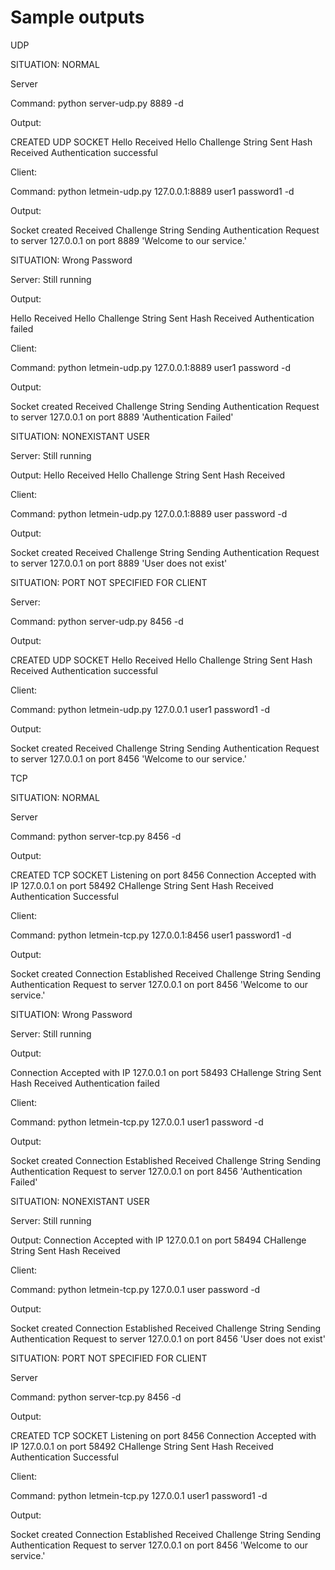 # Sample outputs

UDP

SITUATION: NORMAL

Server

Command: python server-udp.py 8889 -d

Output:

CREATED UDP SOCKET
Hello Received
Hello
Challenge String Sent
Hash Received
Authentication successful



Client:

Command: python letmein-udp.py 127.0.0.1:8889 user1 password1 -d

Output:

Socket created
Received Challenge String
Sending Authentication Request to server 127.0.0.1 on port 8889
'Welcome to our service.'


SITUATION: Wrong Password

Server: Still running

Output:

Hello Received
Hello
Challenge String Sent
Hash Received
Authentication failed

Client:

Command: python letmein-udp.py 127.0.0.1:8889 user1 password -d

Output:

Socket created
Received Challenge String
Sending Authentication Request to server 127.0.0.1 on port 8889
'Authentication Failed'


SITUATION: NONEXISTANT USER

Server: Still running

Output:
Hello Received
Hello
Challenge String Sent
Hash Received

Client:

Command: python letmein-udp.py 127.0.0.1:8889 user password -d


Output:

Socket created
Received Challenge String
Sending Authentication Request to server 127.0.0.1 on port 8889
'User does not exist'


SITUATION: PORT NOT SPECIFIED FOR CLIENT

Server:

Command: python server-udp.py 8456 -d

Output:

CREATED UDP SOCKET
Hello Received
Hello
Challenge String Sent
Hash Received
Authentication successful

Client:

Command: python letmein-udp.py 127.0.0.1 user1 password1 -d


Output:

Socket created
Received Challenge String
Sending Authentication Request to server 127.0.0.1 on port 8456
'Welcome to our service.'



TCP

SITUATION: NORMAL

Server

Command: python server-tcp.py 8456 -d

Output:

CREATED TCP SOCKET
Listening on port 8456
Connection Accepted with IP 127.0.0.1 on port 58492
CHallenge String Sent
Hash Received
Authentication Successful




Client:

Command: python letmein-tcp.py 127.0.0.1:8456 user1 password1 -d

Output:

Socket created
Connection Established
Received Challenge String
Sending Authentication Request to server 127.0.0.1 on port 8456
'Welcome to our service.'


SITUATION: Wrong Password

Server: Still running

Output:

Connection Accepted with IP 127.0.0.1 on port 58493
CHallenge String Sent
Hash Received
Authentication failed

Client:

Command: python letmein-tcp.py 127.0.0.1 user1 password -d

Output:

Socket created
Connection Established
Received Challenge String
Sending Authentication Request to server 127.0.0.1 on port 8456
'Authentication Failed'


SITUATION: NONEXISTANT USER

Server: Still running

Output:
Connection Accepted with IP 127.0.0.1 on port 58494
CHallenge String Sent
Hash Received

Client:

Command: python letmein-tcp.py 127.0.0.1 user password -d

Output:

Socket created
Connection Established
Received Challenge String
Sending Authentication Request to server 127.0.0.1 on port 8456
'User does not exist'

SITUATION: PORT NOT SPECIFIED FOR CLIENT

Server

Command: python server-tcp.py 8456 -d

Output:

CREATED TCP SOCKET
Listening on port 8456
Connection Accepted with IP 127.0.0.1 on port 58492
CHallenge String Sent
Hash Received
Authentication Successful


Client:

Command: python letmein-tcp.py 127.0.0.1 user1 password1 -d

Output:

Socket created
Connection Established
Received Challenge String
Sending Authentication Request to server 127.0.0.1 on port 8456
'Welcome to our service.'


